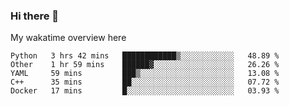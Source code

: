 ### Hi there 👋

<!--
**Jassy930/Jassy930** is a ✨ _special_ ✨ repository because its `README.md` (this file) appears on your GitHub profile.

Here are some ideas to get you started:

- 🔭 I’m currently working on ...
- 🌱 I’m currently learning ...
- 👯 I’m looking to collaborate on ...
- 🤔 I’m looking for help with ...
- 💬 Ask me about ...
- 📫 How to reach me: ...
- 😄 Pronouns: ...
- ⚡ Fun fact: ...
-->

My wakatime overview here
<!--START_SECTION:waka-->
```text
Python   3 hrs 42 mins   ████████████▒░░░░░░░░░░░░   48.89 % 
Other    1 hr 59 mins    ██████▓░░░░░░░░░░░░░░░░░░   26.26 % 
YAML     59 mins         ███▒░░░░░░░░░░░░░░░░░░░░░   13.08 % 
C++      35 mins         ██░░░░░░░░░░░░░░░░░░░░░░░   07.72 % 
Docker   17 mins         █░░░░░░░░░░░░░░░░░░░░░░░░   03.93 % 
```
<!--END_SECTION:waka-->
